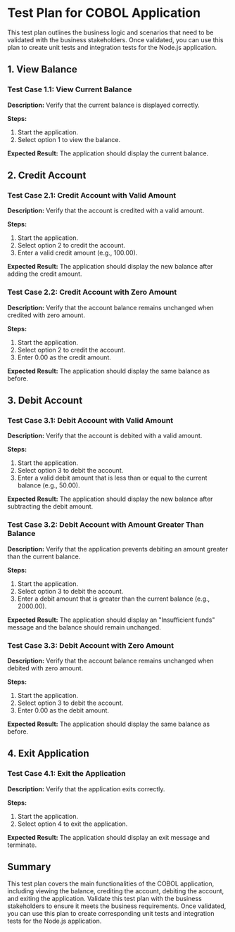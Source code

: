 # Test Plan for COBOL Application

This test plan outlines the business logic and scenarios that need to be validated with the business stakeholders. Once validated, you can use this plan to create unit tests and integration tests for the Node.js application.

## 1. View Balance

### Test Case 1.1: View Current Balance

**Description:** Verify that the current balance is displayed correctly.

**Steps:**

1. Start the application.
2. Select option 1 to view the balance.

**Expected Result:** The application should display the current balance.

## 2. Credit Account

### Test Case 2.1: Credit Account with Valid Amount

**Description:** Verify that the account is credited with a valid amount.

**Steps:**

1. Start the application.
2. Select option 2 to credit the account.
3. Enter a valid credit amount (e.g., 100.00).

**Expected Result:** The application should display the new balance after adding the credit amount.

### Test Case 2.2: Credit Account with Zero Amount

**Description:** Verify that the account balance remains unchanged when credited with zero amount.

**Steps:**

1. Start the application.
2. Select option 2 to credit the account.
3. Enter 0.00 as the credit amount.

**Expected Result:** The application should display the same balance as before.

## 3. Debit Account

### Test Case 3.1: Debit Account with Valid Amount

**Description:** Verify that the account is debited with a valid amount.

**Steps:**
1. Start the application.
2. Select option 3 to debit the account.
3. Enter a valid debit amount that is less than or equal to the current balance (e.g., 50.00).

**Expected Result:** The application should display the new balance after subtracting the debit amount.

### Test Case 3.2: Debit Account with Amount Greater Than Balance

**Description:** Verify that the application prevents debiting an amount greater than the current balance.

**Steps:**

1. Start the application.
2. Select option 3 to debit the account.
3. Enter a debit amount that is greater than the current balance (e.g., 2000.00).

**Expected Result:** The application should display an "Insufficient funds" message and the balance should remain unchanged.

### Test Case 3.3: Debit Account with Zero Amount

**Description:** Verify that the account balance remains unchanged when debited with zero amount.

**Steps:**

1. Start the application.
2. Select option 3 to debit the account.
3. Enter 0.00 as the debit amount.

**Expected Result:** The application should display the same balance as before.

## 4. Exit Application

### Test Case 4.1: Exit the Application

**Description:** Verify that the application exits correctly.

**Steps:**

1. Start the application.
2. Select option 4 to exit the application.

**Expected Result:** The application should display an exit message and terminate.

## Summary

This test plan covers the main functionalities of the COBOL application, including viewing the balance, crediting the account, debiting the account, and exiting the application. Validate this test plan with the business stakeholders to ensure it meets the business requirements. Once validated, you can use this plan to create corresponding unit tests and integration tests for the Node.js application.
